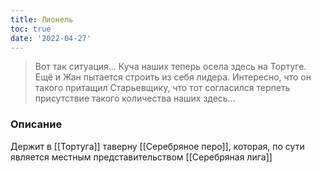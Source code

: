 ```yaml
---
title: Лионель
toc: true
date: '2022-04-27'
---
```

>Вот так ситуация... Куча наших теперь осела здесь на Тортуге. Ещё и Жан пытается строить из себя лидера. Интересно, что он такого притащил Старьевщику, что тот согласился терпеть присутствие такого количества наших здесь...

### Описание
Держит в [[Тортуга]] таверну [[Серебряное перо]], которая, по сути является местным представительством [[Серебряная лига]]